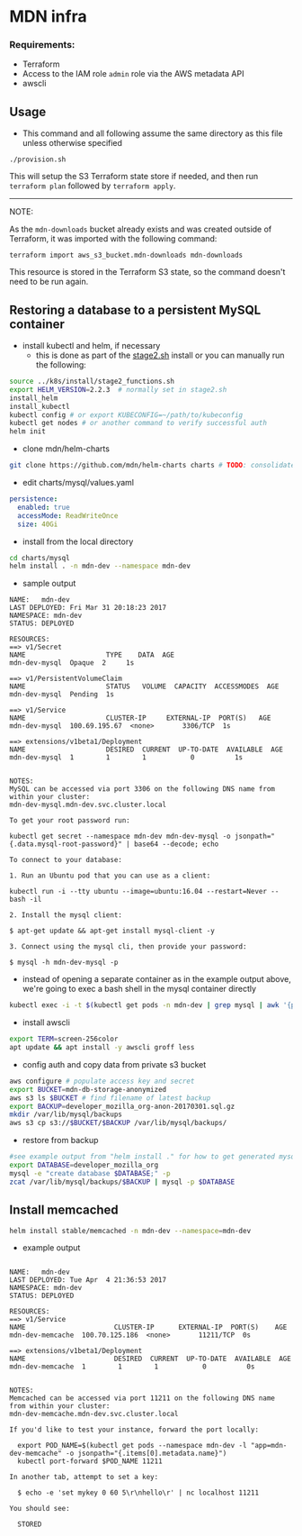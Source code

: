 # MDN infra

### Requirements:

- Terraform
- Access to the IAM role `admin` role via the AWS metadata API
- awscli

## Usage

- This command and all following assume the same directory as this file unless otherwise specified

```
./provision.sh
```

This will setup the S3 Terraform state store if needed, and then run `terraform plan` followed by `terraform apply`.

---

NOTE:

As the `mdn-downloads` bucket already exists and was created outside of Terraform, it was imported with the following command:


```
terraform import aws_s3_bucket.mdn-downloads mdn-downloads
```

This resource is stored in the Terraform S3 state, so the command doesn't need to be run again.


## Restoring a database to a persistent MySQL container

- install kubectl and helm, if necessary
  - this is done as part of the [stage2.sh](../k8s/install/stage2.sh) install or you can manually run the following:

```sh
source ../k8s/install/stage2_functions.sh
export HELM_VERSION=2.2.3  # normally set in stage2.sh
install_helm
install_kubectl
kubectl config # or export KUBECONFIG=~/path/to/kubeconfig
kubectl get nodes # or another command to verify successful auth
helm init
```

- clone mdn/helm-charts

```sh
git clone https://github.com/mdn/helm-charts charts # TODO: consolidate charts into this repo
```

- edit charts/mysql/values.yaml

```yaml
persistence:
  enabled: true
  accessMode: ReadWriteOnce
  size: 40Gi

```

- install from the local directory

```sh
cd charts/mysql
helm install . -n mdn-dev --namespace mdn-dev
```

- sample output

```
NAME:   mdn-dev
LAST DEPLOYED: Fri Mar 31 20:18:23 2017
NAMESPACE: mdn-dev
STATUS: DEPLOYED

RESOURCES:
==> v1/Secret
NAME                    TYPE    DATA  AGE
mdn-dev-mysql  Opaque  2     1s

==> v1/PersistentVolumeClaim
NAME                    STATUS   VOLUME  CAPACITY  ACCESSMODES  AGE
mdn-dev-mysql  Pending  1s

==> v1/Service
NAME                    CLUSTER-IP     EXTERNAL-IP  PORT(S)   AGE
mdn-dev-mysql  100.69.195.67  <none>       3306/TCP  1s

==> extensions/v1beta1/Deployment
NAME                    DESIRED  CURRENT  UP-TO-DATE  AVAILABLE  AGE
mdn-dev-mysql  1        1        1           0          1s


NOTES:
MySQL can be accessed via port 3306 on the following DNS name from within your cluster:
mdn-dev-mysql.mdn-dev.svc.cluster.local

To get your root password run:

kubectl get secret --namespace mdn-dev mdn-dev-mysql -o jsonpath="{.data.mysql-root-password}" | base64 --decode; echo

To connect to your database:

1. Run an Ubuntu pod that you can use as a client:

kubectl run -i --tty ubuntu --image=ubuntu:16.04 --restart=Never -- bash -il

2. Install the mysql client:

$ apt-get update && apt-get install mysql-client -y

3. Connect using the mysql cli, then provide your password:

$ mysql -h mdn-dev-mysql -p
```

- instead of opening a separate container as in the example output above, we're going to exec a bash shell in the mysql container directly

```sh
kubectl exec -i -t $(kubectl get pods -n mdn-dev | grep mysql | awk '{print $1}') -n mdn-dev bash
```

- install awscli

```sh
export TERM=screen-256color
apt update && apt install -y awscli groff less
```

- config auth and copy data from private s3 bucket

```sh
aws configure # populate access key and secret
export BUCKET=mdn-db-storage-anonymized
aws s3 ls $BUCKET # find filename of latest backup
export BACKUP=developer_mozilla_org-anon-20170301.sql.gz
mkdir /var/lib/mysql/backups
aws s3 cp s3://$BUCKET/$BACKUP /var/lib/mysql/backups/
```

- restore from backup

```sh
#see example output from "helm install ." for how to get generated mysql password
export DATABASE=developer_mozilla_org
mysql -e "create database $DATABASE;" -p
zcat /var/lib/mysql/backups/$BACKUP | mysql -p $DATABASE
```

## Install memcached

```sh
helm install stable/memcached -n mdn-dev --namespace=mdn-dev
```

- example output

```

NAME:   mdn-dev
LAST DEPLOYED: Tue Apr  4 21:36:53 2017
NAMESPACE: mdn-dev
STATUS: DEPLOYED

RESOURCES:
==> v1/Service
NAME                      CLUSTER-IP      EXTERNAL-IP  PORT(S)    AGE
mdn-dev-memcache  100.70.125.186  <none>       11211/TCP  0s

==> extensions/v1beta1/Deployment
NAME                      DESIRED  CURRENT  UP-TO-DATE  AVAILABLE  AGE
mdn-dev-memcache  1        1        1           0          0s


NOTES:
Memcached can be accessed via port 11211 on the following DNS name from within your cluster:
mdn-dev-memcache.mdn-dev.svc.cluster.local

If you'd like to test your instance, forward the port locally:

  export POD_NAME=$(kubectl get pods --namespace mdn-dev -l "app=mdn-dev-memcache" -o jsonpath="{.items[0].metadata.name}")
  kubectl port-forward $POD_NAME 11211

In another tab, attempt to set a key:

  $ echo -e 'set mykey 0 60 5\r\nhello\r' | nc localhost 11211

You should see:

  STORED
        
        
```
